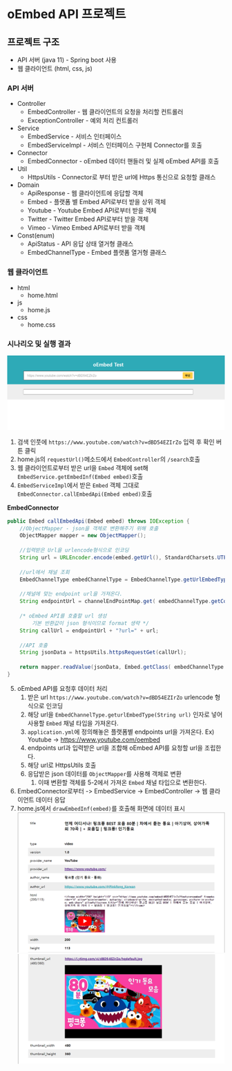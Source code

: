# oEmbed API 프로젝트
## 프로젝트 구조

- API 서버 (java 11) - Spring boot 사용
- 웹 클라이언트 (html, css, js)

### API 서버

- Controller
  - EmbedController - 웹 클라이언트의 요청을 처리할 컨트롤러
  - ExceptionController - 예외 처리 컨트롤러
- Service
  - EmbedService - 서비스 인터페이스
  - EmbedServiceImpl - 서비스 인터페이스 구현체 Connector를 호출
- Connector
  - EmbedConnector - oEmbed 데이터 핸들러 및 실제 oEmbed API를 호출
- Util
  - HttpsUtils - Connector로 부터 받은 url에 Https 통신으로 요청할 클래스
- Domain
  - ApiResponse - 웹 클라이언트에 응답할 객체
  - Embed - 플랫폼 별 Embed API로부터 받을 상위 객체
  - Youtube - Youtube Embed API로부터 받을 객체
  - Twitter - Twitter Embed API로부터 받을 객체
  - Vimeo - Vimeo Embed API로부터 받을 객체
- Const(enum)
  - ApiStatus - API 응답 상태 열거형 클래스
  - EmbedChannelType - Embed 플랫폼 열거형 클래스

### 웹 클라이언트

- html
  - home.html
- js
  - home.js
- css
  - home.css

### 시나리오 및 실행 결과
![img.png](img.png)
1. 검색 인풋에 `https://www.youtube.com/watch?v=dBD54EZIrZo` 입력 후 확인 버튼 클릭
2. home.js의 `requestUrl()`메소드에서 `EmbedController`의 `/search`호출
3. 웹 클라이언트로부터 받은 url을 `Embed` 객체에 set해 `EmbedService.getEmbedInf(Embed embed)`호출
4. `EmbedServiceImpl`에서 받은 `Embed` 객체 그대로 `EmbedConnector.callEmbedApi(Embed embed)`호출

**EmbedConnector**
```java
public Embed callEmbedApi(Embed embed) throws IOException {
    //ObjectMapper - json을 객체로 변환해주기 위해 호출
    ObjectMapper mapper = new ObjectMapper();

    //입력받은 Url을 urlencode형식으로 인코딩
    String url = URLEncoder.encode(embed.getUrl(), StandardCharsets.UTF_8);

    //url에서 채널 조회
    EmbedChannelType embedChannelType = EmbedChannelType.getUrlEmbedType(url);

    //채널에 맞는 endpoint url을 가져온다.
    String endpointUrl = channelEndPointMap.get( embedChannelType.getCode() );

    /* oEmbed API를 호출할 url 생성
        기본 반환값이 json 형식이므로 format 생략 */
    String callUrl = endpointUrl + "?url=" + url;

    //API 호출
    String jsonData = httpsUtils.httpsRequestGet(callUrl);

    return mapper.readValue(jsonData, Embed.getClass( embedChannelType ));
}
```
5. oEmbed API를 요청후 데이터 처리
   1. 받은 url `https://www.youtube.com/watch?v=dBD54EZIrZo` urlencode 형식으로 인코딩
   2. 해당 url을 `EmbedChannelType.geturlEmbedType(String url)` 인자로 넣어 사용할 `Embed` 채널 타입을 가져온다.
   3. `application.yml`에 정의해놓은 플랫폼별 endpoints url을 가져온다.
   Ex) Youtube -> https://www.youtube.com/oembed
   4. endpoints url과 입력받은 url을 조합해 oEmbed API를 요청할 url을 조립한다.
   5. 해당 url로 HttpsUtils 호출
   6. 응답받은 json 데이터를 `ObjectMapper`를 사용해 객체로 변환
      1. 이때 변환할 객체를 5-2에서 가져온 `Embed` 채널 타입으로 변환한다.
6. EmbedConnector로부터 -> EmbedService -> EmbedController -> 웹 클라이언트 데이터 응답
7. home.js에서 `drawEmbedInf(embed)`를 호출해 화면에 데이터 표시
![img_1.png](img_1.png)
![img_2.png](img_2.png)